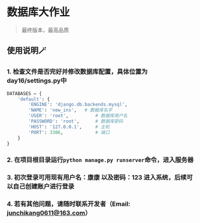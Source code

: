 # 数据库大作业

> 最终版本，最高品质

## 使用说明🪄

### 1. 检查文件是否完好并修改数据库配置，具体位置为day16/settings.py中

   ```python
   DATABASES = {
       'default': {
           'ENGINE': 'django.db.backends.mysql',
           'NAME': 'new_ins',  	# 数据库名字
           'USER': 'root',  		# 数据库用户名
           'PASSWORD': 'root',  	# 数据库密码
           'HOST': '127.0.0.1',  	# 主机
           'PORT': 3306,			# 端口
       }
   }
   ```

   

### 2. 在项目根目录运行`python manage.py runserver`命令，进入服务器

### 3. 初次登录可用现有用户名：康康 以及密码：123 进入系统，后续可以自己创建账户进行登录

### 4. 若有其他问题，请随时联系开发者（Email: junchikang0611@163.com）

